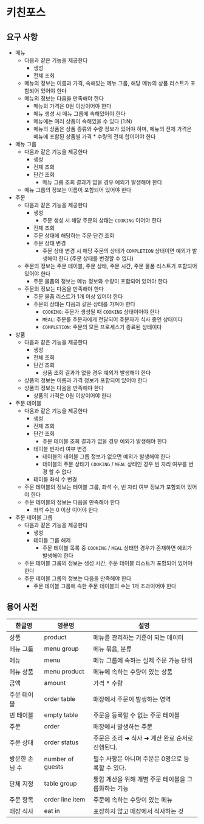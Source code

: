 # 키친포스

## 요구 사항

* 메뉴
    * 다음과 같은 기능을 제공한다
        * 생성
        * 전체 조회
    * 메뉴의 정보는 이름과 가격, 속해있는 메뉴 그룹, 해당 메뉴의 상품 리스트가 포함되어 있어야 한다
    * 메뉴의 정보는 다음을 만족해야 한다
        * 메뉴의 가격은 0원 이상이어야 한다
        * 메뉴 생성 시 메뉴 그룹에 속해있어야 한다
        * 메뉴에는 여러 상품이 속해있을 수 있다 (1:N)
        * 메뉴의 상품은 상품 종류와 수량 정보가 있어야 하며, 메뉴의 전체 가격은 메뉴에 포함된 상품별 가격 * 수량의 전체 합이어야 한다
* 메뉴 그룹
    * 다음과 같은 기능을 제공한다
        * 생성
        * 전체 조회
        * 단건 조회
            * 메뉴 그룹 조회 결과가 없을 경우 예외가 발생해야 한다
    * 메뉴 그룹의 정보는 이름이 포함되어 있어야 한다
* 주문
    * 다음과 같은 기능을 제공한다
        * 생성
            * 주문 생성 시 해당 주문의 상태는 `COOKING` 이어야 한다
        * 전체 조회
        * 주문 상태에 해당하는 주문 단건 조회
        * 주문 상태 변경
            * 주문 상태 변경 시 해당 주문의 상태가 `COMPLETION` 상태이면 예외가 발생해야 한다 (주문 상태를 변경할 수 없다)
    * 주문의 정보는 주문 테이블, 주문 상태, 주문 시간, 주문 물품 리스트가 포함되어 있어야 한다
        * 주문 물품의 정보는 메뉴 정보와 수량이 포함되어 있어야 한다
    * 주문의 정보는 다음을 만족해야 한다
        * 주문 물품 리스트가 1개 이상 있어야 한다
        * 주문의 상태는 다음과 같은 상태를 가져야 한다
            * `COOKING`: 주문가 생성될 때 `COOKING` 상태이어야 한다
            * `MEAL`: 주문를 주문자에게 전달되어 주문자가 식사 중인 상태이다
            * `COMPLETION`: 주문의 모든 프로세스가 종료된 상태이다
* 상품
    * 다음과 같은 기능을 제공한다
        * 생성
        * 전체 조회
        * 단건 조회
            * 상품 조회 결과가 없을 경우 예외가 발생해야 한다
    * 상품의 정보는 이름과 가격 정보가 포함되어 있어야 한다
    * 상품의 정보는 다음을 만족해야 한다
        * 상품의 가격은 0원 이상이어야 한다
* 주문 테이블
    * 다음과 같은 기능을 제공한다
        * 생성
        * 전체 조회
        * 단건 조회
            * 주문 테이블 조회 결과가 없을 경우 예외가 발생해야 한다
        * 테이블 빈자리 여부 변경
            * 테이블의 테이블 그룹 정보가 없으면 예외가 발생해야 한다
            * 테이블의 주문 상태가 `COOKING` / `MEAL` 상태인 경우 빈 자리 여부를 변경 할 수 없다
        * 테이블 좌석 수 변경
    * 주문 테이블의 정보는 테이블 그룹, 좌석 수, 빈 자리 여부 정보가 포함되어 있어야 한다
    * 주문 테이블의 정보는 다음을 만족해야 한다
        * 좌석 수는 0 이상 이어야 한다
* 주문 테이블 그룹
    * 다음과 같은 기능을 제공한다
        * 생성
        * 테이블 그룹 해제
            * 주문 테이블 목록 중 `COOKING` / `MEAL` 상태인 경우가 존재하면 예외가 발생해야 한다
    * 주문 테이블 그룹의 정보는 생성 시간, 주문 테이블 리스트가 포함되어 있어야 한다
    * 주문 테이블 그룹의 정보는 다음을 만족해야 한다
        * 주문 테이블 그룹에 속한 주문 테이블의 수는 1개 초과이어야 한다

## 용어 사전

| 한글명 | 영문명 | 설명 |
| --- | --- | --- |
| 상품 | product | 메뉴를 관리하는 기준이 되는 데이터 |
| 메뉴 그룹 | menu group | 메뉴 묶음, 분류 |
| 메뉴 | menu | 메뉴 그룹에 속하는 실제 주문 가능 단위 |
| 메뉴 상품 | menu product | 메뉴에 속하는 수량이 있는 상품 |
| 금액 | amount | 가격 * 수량 |
| 주문 테이블 | order table | 매장에서 주문이 발생하는 영역 |
| 빈 테이블 | empty table | 주문을 등록할 수 없는 주문 테이블 |
| 주문 | order | 매장에서 발생하는 주문 |
| 주문 상태 | order status | 주문은 조리 ➜ 식사 ➜ 계산 완료 순서로 진행된다. |
| 방문한 손님 수 | number of guests | 필수 사항은 아니며 주문은 0명으로 등록할 수 있다. |
| 단체 지정 | table group | 통합 계산을 위해 개별 주문 테이블을 그룹화하는 기능 |
| 주문 항목 | order line item | 주문에 속하는 수량이 있는 메뉴 |
| 매장 식사 | eat in | 포장하지 않고 매장에서 식사하는 것 |
